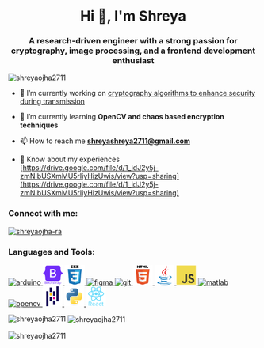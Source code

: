 <h1 align="center">Hi 👋, I'm Shreya</h1>
<h3 align="center">A research-driven engineer with a strong passion for cryptography, image processing, and a frontend development enthusiast</h3>

<p align="left"> <img src="https://komarev.com/ghpvc/?username=shreyaojha2711&label=Profile%20views&color=0e75b6&style=flat" alt="shreyaojha2711" /> </p>

- 🔭 I’m currently working on [cryptography algorithms to enhance security during transmission](https://github.com/ShreyaOjha2711/chaosBased.git)

- 🌱 I’m currently learning **OpenCV and chaos based encryption techniques**

- 📫 How to reach me **shreyashreya2711@gmail.com**

- 📄 Know about my experiences [https://drive.google.com/file/d/1_idJ2y5j-zmNIbUSXmMU5rIiyHizUwis/view?usp=sharing](https://drive.google.com/file/d/1_idJ2y5j-zmNIbUSXmMU5rIiyHizUwis/view?usp=sharing)

<h3 align="left">Connect with me:</h3>
<p align="left">
<a href="https://linkedin.com/in/shreyaojha-ra" target="blank"><img align="center" src="https://raw.githubusercontent.com/rahuldkjain/github-profile-readme-generator/master/src/images/icons/Social/linked-in-alt.svg" alt="shreyaojha-ra" height="30" width="40" /></a>
</p>

<h3 align="left">Languages and Tools:</h3>
<p align="left"> <a href="https://www.arduino.cc/" target="_blank" rel="noreferrer"> <img src="https://cdn.worldvectorlogo.com/logos/arduino-1.svg" alt="arduino" width="40" height="40"/> </a> <a href="https://getbootstrap.com" target="_blank" rel="noreferrer"> <img src="https://raw.githubusercontent.com/devicons/devicon/master/icons/bootstrap/bootstrap-plain-wordmark.svg" alt="bootstrap" width="40" height="40"/> </a> <a href="https://www.w3schools.com/css/" target="_blank" rel="noreferrer"> <img src="https://raw.githubusercontent.com/devicons/devicon/master/icons/css3/css3-original-wordmark.svg" alt="css3" width="40" height="40"/> </a> <a href="https://www.figma.com/" target="_blank" rel="noreferrer"> <img src="https://www.vectorlogo.zone/logos/figma/figma-icon.svg" alt="figma" width="40" height="40"/> </a> <a href="https://git-scm.com/" target="_blank" rel="noreferrer"> <img src="https://www.vectorlogo.zone/logos/git-scm/git-scm-icon.svg" alt="git" width="40" height="40"/> </a> <a href="https://www.w3.org/html/" target="_blank" rel="noreferrer"> <img src="https://raw.githubusercontent.com/devicons/devicon/master/icons/html5/html5-original-wordmark.svg" alt="html5" width="40" height="40"/> </a> <a href="https://www.java.com" target="_blank" rel="noreferrer"> <img src="https://raw.githubusercontent.com/devicons/devicon/master/icons/java/java-original.svg" alt="java" width="40" height="40"/> </a> <a href="https://developer.mozilla.org/en-US/docs/Web/JavaScript" target="_blank" rel="noreferrer"> <img src="https://raw.githubusercontent.com/devicons/devicon/master/icons/javascript/javascript-original.svg" alt="javascript" width="40" height="40"/> </a> <a href="https://www.mathworks.com/" target="_blank" rel="noreferrer"> <img src="https://upload.wikimedia.org/wikipedia/commons/2/21/Matlab_Logo.png" alt="matlab" width="40" height="40"/> </a> <a href="https://opencv.org/" target="_blank" rel="noreferrer"> <img src="https://www.vectorlogo.zone/logos/opencv/opencv-icon.svg" alt="opencv" width="40" height="40"/> </a> <a href="https://pandas.pydata.org/" target="_blank" rel="noreferrer"> <img src="https://raw.githubusercontent.com/devicons/devicon/2ae2a900d2f041da66e950e4d48052658d850630/icons/pandas/pandas-original.svg" alt="pandas" width="40" height="40"/> </a> <a href="https://www.python.org" target="_blank" rel="noreferrer"> <img src="https://raw.githubusercontent.com/devicons/devicon/master/icons/python/python-original.svg" alt="python" width="40" height="40"/> </a> <a href="https://reactjs.org/" target="_blank" rel="noreferrer"> <img src="https://raw.githubusercontent.com/devicons/devicon/master/icons/react/react-original-wordmark.svg" alt="react" width="40" height="40"/> </a> </p>

<p><img align="left" src="https://github-readme-stats.vercel.app/api/top-langs?username=shreyaojha2711&show_icons=true&locale=en&layout=compact" alt="shreyaojha2711" /></p>

<p>&nbsp;<img align="center" src="https://github-readme-stats.vercel.app/api?username=shreyaojha2711&show_icons=true&locale=en" alt="shreyaojha2711" /></p>

<p><img align="center" src="https://github-readme-streak-stats.herokuapp.com/?user=shreyaojha2711&" alt="shreyaojha2711" /></p>
